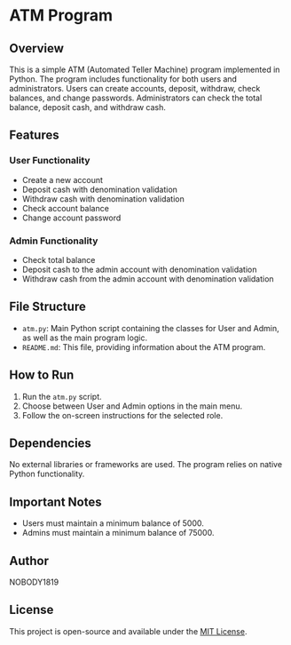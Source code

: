 # ATM Program

## Overview

This is a simple ATM (Automated Teller Machine) program implemented in Python. The program includes functionality for both users and administrators. Users can create accounts, deposit, withdraw, check balances, and change passwords. Administrators can check the total balance, deposit cash, and withdraw cash.

## Features

### User Functionality
- Create a new account
- Deposit cash with denomination validation
- Withdraw cash with denomination validation
- Check account balance
- Change account password

### Admin Functionality
- Check total balance
- Deposit cash to the admin account with denomination validation
- Withdraw cash from the admin account with denomination validation

## File Structure

- `atm.py`: Main Python script containing the classes for User and Admin, as well as the main program logic.
- `README.md`: This file, providing information about the ATM program.

## How to Run

1. Run the `atm.py` script.
2. Choose between User and Admin options in the main menu.
3. Follow the on-screen instructions for the selected role.

## Dependencies

No external libraries or frameworks are used. The program relies on native Python functionality.

## Important Notes

- Users must maintain a minimum balance of 5000.
- Admins must maintain a minimum balance of 75000.

## Author

NOBODY1819

## License

This project is open-source and available under the [MIT License](LICENSE).
